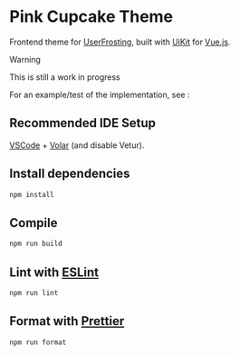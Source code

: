 # Pink Cupcake Theme

Frontend theme for [UserFrosting](https://www.userfrosting.com), built with [UiKit](https://getuikit.com) for [Vue.js](https://vuejs.org).

> [!WARNING]  
> This is still a work in progress

For an example/test of the implementation, see : 

## Recommended IDE Setup

[VSCode](https://code.visualstudio.com/) + [Volar](https://marketplace.visualstudio.com/items?itemName=Vue.volar) (and disable Vetur).

## Install dependencies

```sh
npm install
```

## Compile

```sh
npm run build
```

## Lint with [ESLint](https://eslint.org/)

```sh
npm run lint
```

## Format with [Prettier](https://prettier.io)

```sh
npm run format
```